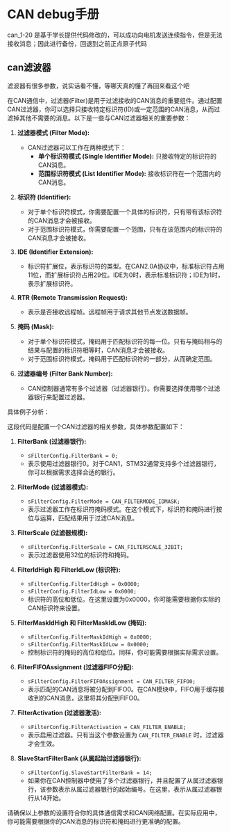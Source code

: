 # CAN debug手册

can_1-20 是基于学长提供代码修改的，可以成功向电机发送连续指令，但是无法接收消息；因此进行备份，回退到之前正点原子代码







## can滤波器

滤波器有很多参数，说实话看不懂，等哪天真的懂了再回来看这个吧

在CAN通信中，过滤器(Filter)是用于过滤接收的CAN消息的重要组件。通过配置CAN过滤器，你可以选择只接收特定标识符(ID)或一定范围的CAN消息，从而过滤掉其他不需要的消息。以下是一些与CAN过滤器相关的重要参数：

1. **过滤器模式 (Filter Mode):**
   - CAN过滤器可以工作在两种模式下：
     - **单个标识符模式 (Single Identifier Mode):** 只接收特定的标识符的CAN消息。
     - **范围标识符模式 (List Identifier Mode):** 接收标识符在一个范围内的CAN消息。

2. **标识符 (Identifier):**
   - 对于单个标识符模式，你需要配置一个具体的标识符，只有带有该标识符的CAN消息才会被接收。
   - 对于范围标识符模式，你需要配置一个范围，只有在该范围内的标识符的CAN消息才会被接收。

3. **IDE (Identifier Extension):**
   - 标识符扩展位，表示标识符的类型。在CAN2.0A协议中，标准标识符占用11位，而扩展标识符占用29位。IDE为0时，表示标准标识符；IDE为1时，表示扩展标识符。

4. **RTR (Remote Transmission Request):**
   - 表示是否接收远程帧。远程帧用于请求其他节点发送数据帧。

5. **掩码 (Mask):**
   - 对于单个标识符模式，掩码用于匹配标识符的每一位。只有与掩码相与的结果与配置的标识符相等时，CAN消息才会被接收。
   - 对于范围标识符模式，掩码用于匹配标识符的一部分，从而确定范围。

6. **过滤器编号 (Filter Bank Number):**
   - CAN控制器通常有多个过滤器（过滤器银行）。你需要选择使用哪个过滤器银行来配置过滤器。

具体例子分析：

这段代码是配置一个CAN过滤器的相关参数，具体参数配置如下：

1. **FilterBank (过滤器银行):**
   - `sFilterConfig.FilterBank = 0;`
   - 表示使用过滤器银行0。对于CAN1，STM32通常支持多个过滤器银行，你可以根据需求选择合适的银行。

2. **FilterMode (过滤器模式):**
   - `sFilterConfig.FilterMode = CAN_FILTERMODE_IDMASK;`
   - 表示过滤器工作在标识符掩码模式。在这个模式下，标识符和掩码进行按位与运算，匹配结果用于过滤CAN消息。

3. **FilterScale (过滤器规模):**
   - `sFilterConfig.FilterScale = CAN_FILTERSCALE_32BIT;`
   - 表示过滤器使用32位的标识符和掩码。

4. **FilterIdHigh 和 FilterIdLow (标识符):**
   - `sFilterConfig.FilterIdHigh = 0x0000;`
   - `sFilterConfig.FilterIdLow = 0x0000;`
   - 标识符的高位和低位。在这里设置为0x0000，你可能需要根据你实际的CAN标识符来设置。

5. **FilterMaskIdHigh 和 FilterMaskIdLow (掩码):**
   - `sFilterConfig.FilterMaskIdHigh = 0x0000;`
   - `sFilterConfig.FilterMaskIdLow = 0x0000;`
   - 控制标识符的掩码的高位和低位。同样，你可能需要根据实际需求设置。

6. **FilterFIFOAssignment (过滤器FIFO分配):**
   - `sFilterConfig.FilterFIFOAssignment = CAN_FILTER_FIFO0;`
   - 表示匹配的CAN消息将被分配到FIFO0。在CAN模块中，FIFO用于缓存接收到的CAN消息，这里将其分配到FIFO0。

7. **FilterActivation (过滤器激活):**
   - `sFilterConfig.FilterActivation = CAN_FILTER_ENABLE;`
   - 表示启用过滤器。只有当这个参数设置为 `CAN_FILTER_ENABLE` 时，过滤器才会生效。

8. **SlaveStartFilterBank (从属起始过滤器银行):**
   - `sFilterConfig.SlaveStartFilterBank = 14;`
   - 如果你在CAN控制器中使用了多个过滤器银行，并且配置了从属过滤器银行，该参数表示从属过滤器银行的起始编号。在这里，表示从属过滤器银行从14开始。

请确保以上参数的设置符合你的具体通信需求和CAN网络配置。在实际应用中，你可能需要根据你的CAN消息的标识符和掩码进行更准确的配置。